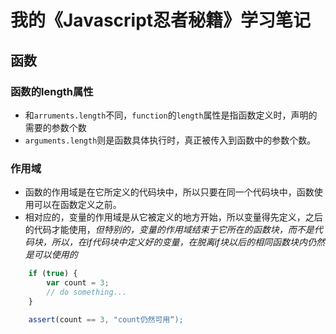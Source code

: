 # 我的《Javascript忍者秘籍》学习笔记
## 函数
### 函数的length属性
* 和`arruments.length`不同，`function`的`length`属性是指函数定义时，声明的需要的参数个数
* `arguments.length`则是函数具体执行时，真正被传入到函数中的参数个数。
### 作用域
* 函数的作用域是在它所定义的代码块中，所以只要在同一个代码块中，函数使用可以在函数定义之前。
* 相对应的，变量的作用域是从它被定义的地方开始，所以变量得先定义，之后的代码才能使用，*但特别的，变量的作用域结束于它所在的函数块，而不是代码块，所以，在if代码块中定义好的变量，在脱离if块以后的相同函数块内仍然是可以使用的*
``` javascript
    if (true) {
        var count = 3;
        // do something...
    }

    assert(count == 3, "count仍然可用“);
```